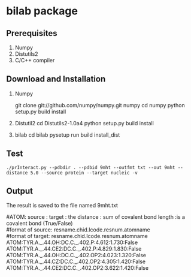 bilab package
=============

Prerequisites
-------------

1. Numpy
2. Distutils2
3. C/C++ compiler

Download and Installation
-------------------------
1. Numpy

    git clone git://github.com/numpy/numpy.git numpy
    cd numpy
    python setup.py build install

2. Distutil2
    cd Distutils2-1.0a4
    python setup.py build install

3. bilab
    cd bilab
    pysetup run build install_dist

Test
-----
    ./prInteract.py --pdbdir . --pdbid 9mht --outfmt txt --out 9mht --distance 5.0 --source protein --target nucleic -v

Output
--------------
The result is saved to the file named 9mht.txt    

#ATOM: source : target : the distance : sum of covalent bond length :is a covalent bond (True/False)  
#format of source: resname.chid.Icode.resnum.atomname  
#format of target: resname.chid.Icode.resnum.atomname  
ATOM:TYR.A.\_.44.OH:DC.C.\_.402.P:4.612:1.730:False    
ATOM:TYR.A.\_.44.CE2:DC.C.\_.402.P:4.829:1.830:False    
ATOM:TYR.A.\_.44.OH:DC.C.\_.402.OP2:4.023:1.320:False    
ATOM:TYR.A.\_.44.CZ:DC.C.\_.402.OP2:4.305:1.420:False    
ATOM:TYR.A.\_.44.CE2:DC.C.\_.402.OP2:3.622:1.420:False    
